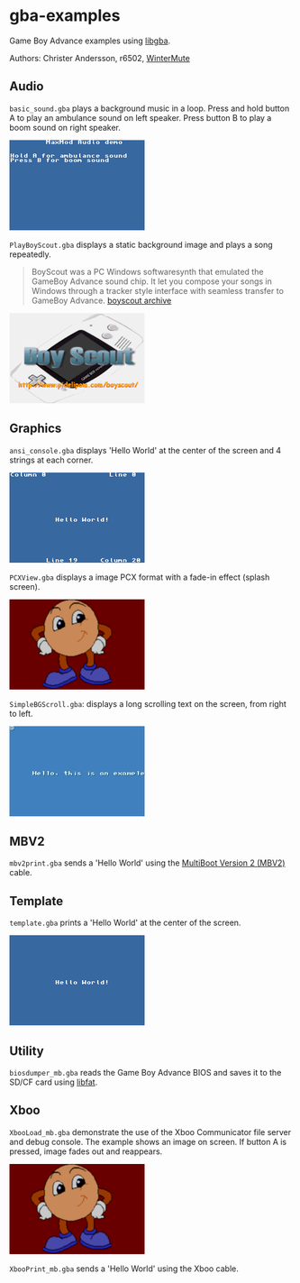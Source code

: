 # gba-examples

Game Boy Advance examples using [libgba](https://github.com/devkitPro/libgba).

Authors: Christer Andersson, r6502, [WinterMute](https://github.com/WinterMute)

## Audio

`basic_sound.gba` plays a background music in a loop. Press and hold button A to play an ambulance sound on left speaker. Press button B to play a boom sound on right speaker.

![MaxMod Audio Demo](img/basic_sound.png)

`PlayBoyScout.gba` displays a static background image and plays a song repeatedly.

> BoyScout was a PC Windows softwaresynth that emulated the GameBoy Advance sound chip. It let you compose your songs in Windows through a tracker style interface with seamless transfer to GameBoy Advance.
[boyscout archive](http://web.archive.org/web/20170503190240/http://pidelipom.com/boyscout)

![PlayBoyScout](img/PlayBoyScout.png)

## Graphics

`ansi_console.gba` displays 'Hello World' at the center of the screen and 4 strings at each corner.

![ansi_console](img/ansi_console.png)

`PCXView.gba` displays a image PCX format with a fade-in effect (splash screen).

![PCXView.gba](img/PCXView.png)

`SimpleBGScroll.gba`: displays a long scrolling text on the screen, from right to left.

![SimpleBGScroll](img/SimpleBGScroll.gif)

## MBV2

`mbv2print.gba` sends a 'Hello World' using the [MultiBoot Version 2 (MBV2)](http://www.devrs.com/gba/files/mbv2faqs.php) cable.

## Template

`template.gba` prints a 'Hello World' at the center of the screen.

![template](img/template.png)

## Utility

`biosdumper_mb.gba` reads the Game Boy Advance BIOS and saves it to the SD/CF card using [libfat](https://github.com/devkitPro/libfat).

## Xboo

`XbooLoad_mb.gba` demonstrate the use of the Xboo Communicator file server and debug console. The example shows an image on screen. If button A is pressed, image fades out and reappears.

![XbooLoad](img/XbooLoad.png)

`XbooPrint_mb.gba` sends a 'Hello World' using the Xboo cable.
